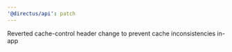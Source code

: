 ```yaml
---
'@directus/api': patch
---
```


Reverted cache-control header change to prevent cache inconsistencies in-app
